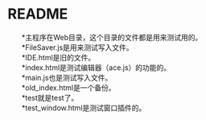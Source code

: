 # README
&emsp;&emsp;*主程序在Web目录，这个目录的文件都是用来测试用的。</br>
&emsp;&emsp;*FileSaver.js是用来测试写入文件。</br>
&emsp;&emsp;*IDE.html是旧的文件。</br>
&emsp;&emsp;*index.html是测试编辑器（ace.js）的功能的。</br>
&emsp;&emsp;*main.js也是测试写入文件。</br>
&emsp;&emsp;*old_index.html是一个备份。</br>
&emsp;&emsp;*test就是test了。</br>
&emsp;&emsp;*test_window.html是测试窗口插件的。</br>
